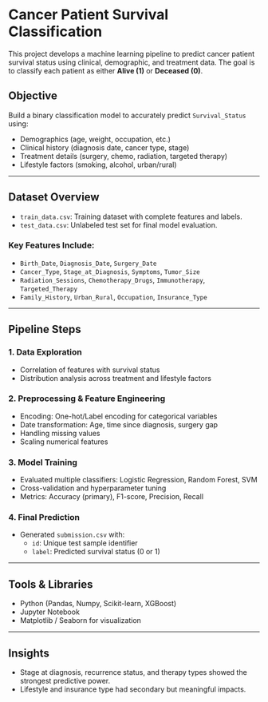 # Cancer Patient Survival Classification

This project develops a machine learning pipeline to predict cancer patient survival status using clinical, demographic, and treatment data. The goal is to classify each patient as either **Alive (1)** or **Deceased (0)**.

## Objective

Build a binary classification model to accurately predict `Survival_Status` using:
- Demographics (age, weight, occupation, etc.)
- Clinical history (diagnosis date, cancer type, stage)
- Treatment details (surgery, chemo, radiation, targeted therapy)
- Lifestyle factors (smoking, alcohol, urban/rural)

---

## Dataset Overview

- `train_data.csv`: Training dataset with complete features and labels.
- `test_data.csv`: Unlabeled test set for final model evaluation.

### Key Features Include:
- `Birth_Date`, `Diagnosis_Date`, `Surgery_Date`
- `Cancer_Type`, `Stage_at_Diagnosis`, `Symptoms`, `Tumor_Size`
- `Radiation_Sessions`, `Chemotherapy_Drugs`, `Immunotherapy`, `Targeted_Therapy`
- `Family_History`, `Urban_Rural`, `Occupation`, `Insurance_Type`

---

## Pipeline Steps

### 1. Data Exploration
- Correlation of features with survival status
- Distribution analysis across treatment and lifestyle factors

### 2. Preprocessing & Feature Engineering
- Encoding: One-hot/Label encoding for categorical variables
- Date transformation: Age, time since diagnosis, surgery gap
- Handling missing values
- Scaling numerical features

### 3. Model Training
- Evaluated multiple classifiers: Logistic Regression, Random Forest, SVM
- Cross-validation and hyperparameter tuning
- Metrics: Accuracy (primary), F1-score, Precision, Recall

### 4. Final Prediction
- Generated `submission.csv` with:
  - `id`: Unique test sample identifier
  - `label`: Predicted survival status (0 or 1)

---

## Tools & Libraries

- Python (Pandas, Numpy, Scikit-learn, XGBoost)
- Jupyter Notebook
- Matplotlib / Seaborn for visualization

---

## Insights

- Stage at diagnosis, recurrence status, and therapy types showed the strongest predictive power.
- Lifestyle and insurance type had secondary but meaningful impacts.